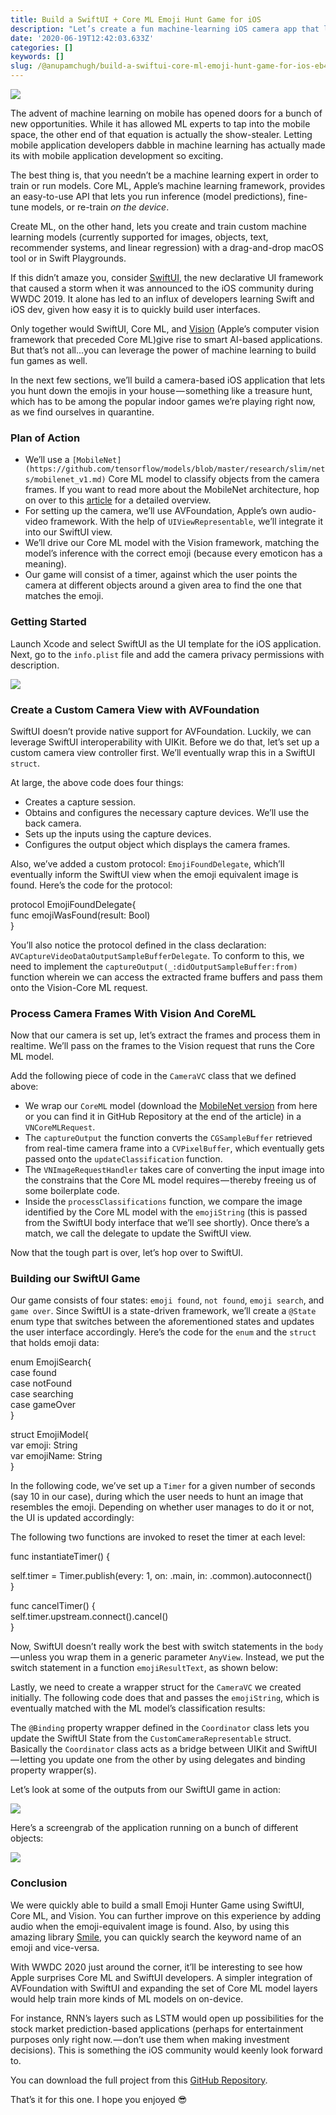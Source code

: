 ```yaml
---
title: Build a SwiftUI + Core ML Emoji Hunt Game for iOS
description: "Let’s create a fun machine-learning iOS camera app that lets you search for things in your house that are similar to\_emojis"
date: '2020-06-19T12:42:03.633Z'
categories: []
keywords: []
slug: /@anupamchugh/build-a-swiftui-core-ml-emoji-hunt-game-for-ios-eb4465ec4153
---
```


![](/Users/anupamchugh/Downloads/medium-export-a4b48d5fe977f1f289836fecb566e574d085c11debefe6da1b475ac0c8622324/posts/md_1703150257140/img/0__9EtVukiTNijhgWKM.jpg)

The advent of machine learning on mobile has opened doors for a bunch of new opportunities. While it has allowed ML experts to tap into the mobile space, the other end of that equation is actually the show-stealer. Letting mobile application developers dabble in machine learning has actually made its with mobile application development so exciting.

The best thing is, that you needn’t be a machine learning expert in order to train or run models. Core ML, Apple’s machine learning framework, provides an easy-to-use API that lets you run inference (model predictions), fine-tune models, or re-train _on the device_.

Create ML, on the other hand, lets you create and train custom machine learning models (currently supported for images, objects, text, recommender systems, and linear regression) with a drag-and-drop macOS tool or in Swift Playgrounds.

If this didn’t amaze you, consider [SwiftUI](https://developer.apple.com/xcode/swiftui/), the new declarative UI framework that caused a storm when it was announced to the iOS community during WWDC 2019. It alone has led to an influx of developers learning Swift and iOS dev, given how easy it is to quickly build user interfaces.

Only together would SwiftUI, Core ML, and [Vision](https://developer.apple.com/documentation/vision) (Apple’s computer vision framework that preceded Core ML)give rise to smart AI-based applications. But that’s not all...you can leverage the power of machine learning to build fun games as well.

In the next few sections, we’ll build a camera-based iOS application that lets you hunt down the emojis in your house — something like a treasure hunt, which has to be among the popular indoor games we’re playing right now, as we find ourselves in quarantine.

### Plan of Action

*   We’ll use a `[MobileNet](https://github.com/tensorflow/models/blob/master/research/slim/nets/mobilenet_v1.md)` Core ML model to classify objects from the camera frames. If you want to read more about the MobileNet architecture, hop on over to this [article](https://machinethink.net/blog/googles-mobile-net-architecture-on-iphone/) for a detailed overview.
*   For setting up the camera, we’ll use AVFoundation, Apple’s own audio-video framework. With the help of `UIViewRepresentable`, we’ll integrate it into our SwiftUI view.
*   We’ll drive our Core ML model with the Vision framework, matching the model’s inference with the correct emoji (because every emoticon has a meaning).
*   Our game will consist of a timer, against which the user points the camera at different objects around a given area to find the one that matches the emoji.

### Getting Started

Launch Xcode and select SwiftUI as the UI template for the iOS application. Next, go to the `info.plist` file and add the camera privacy permissions with description.

![](/Users/anupamchugh/Downloads/medium-export-a4b48d5fe977f1f289836fecb566e574d085c11debefe6da1b475ac0c8622324/posts/md_1703150257140/img/1__N3fLz3FEV2nufO1jK__I9rA.png)

### Create a Custom Camera View with AVFoundation

SwiftUI doesn’t provide native support for AVFoundation. Luckily, we can leverage SwiftUI interoperability with UIKit. Before we do that, let’s set up a custom camera view controller first. We’ll eventually wrap this in a SwiftUI `struct`.

At large, the above code does four things:

*   Creates a capture session.
*   Obtains and configures the necessary capture devices. We’ll use the back camera.
*   Sets up the inputs using the capture devices.
*   Configures the output object which displays the camera frames.

Also, we’ve added a custom protocol: `EmojiFoundDelegate`, which’ll eventually inform the SwiftUI view when the emoji equivalent image is found. Here’s the code for the protocol:

protocol EmojiFoundDelegate{  
func emojiWasFound(result: Bool)  
}

You’ll also notice the protocol defined in the class declaration: `AVCaptureVideoDataOutputSampleBufferDelegate`. To conform to this, we need to implement the `captureOutput(_:didOutputSampleBuffer:from)` function wherein we can access the extracted frame buffers and pass them onto the Vision-Core ML request.

### Process Camera Frames With Vision And CoreML

Now that our camera is set up, let’s extract the frames and process them in realtime. We’ll pass on the frames to the Vision request that runs the Core ML model.

Add the following piece of code in the `CameraVC` class that we defined above:

*   We wrap our `CoreML` model (download the [MobileNet version](https://developer.apple.com/machine-learning/models/) from here or you can find it in GitHub Repository at the end of the article) in a `VNCoreMLRequest`.
*   The `captureOutput` the function converts the `CGSampleBuffer` retrieved from real-time camera frame into a `CVPixelBuffer`, which eventually gets passed onto the `updateClassification` function.
*   The `VNImageRequestHandler` takes care of converting the input image into the constrains that the Core ML model requires — thereby freeing us of some boilerplate code.
*   Inside the `processClassifications` function, we compare the image identified by the Core ML model with the `emojiString` (this is passed from the SwiftUI body interface that we’ll see shortly). Once there’s a match, we call the delegate to update the SwiftUI view.

Now that the tough part is over, let’s hop over to SwiftUI.

### Building our SwiftUI Game

Our game consists of four states: `emoji found`, `not found`, `emoji search`, and `game over`. Since SwiftUI is a state-driven framework, we’ll create a `@State` enum type that switches between the aforementioned states and updates the user interface accordingly. Here’s the code for the `enum` and the `struct` that holds emoji data:

enum EmojiSearch{  
    case found  
    case notFound  
    case searching  
    case gameOver  
}

struct EmojiModel{  
    var emoji: String  
    var emojiName: String  
}

In the following code, we’ve set up a `Timer` for a given number of seconds (say 10 in our case), during which the user needs to hunt an image that resembles the emoji. Depending on whether user manages to do it or not, the UI is updated accordingly:

The following two functions are invoked to reset the timer at each level:

func instantiateTimer() {

self.timer = Timer.publish(every: 1, on: .main, in: .common).autoconnect()  
}

func cancelTimer() {  
  self.timer.upstream.connect().cancel()  
}

Now, SwiftUI doesn’t really work the best with switch statements in the `body` — unless you wrap them in a generic parameter `AnyView`. Instead, we put the switch statement in a function `emojiResultText`, as shown below:

Lastly, we need to create a wrapper struct for the `CameraVC` we created initially. The following code does that and passes the `emojiString`, which is eventually matched with the ML model’s classification results:

The `@Binding` property wrapper defined in the `Coordinator` class lets you update the SwiftUI State from the `CustomCameraRepresentable` struct. Basically the `Coordinator` class acts as a bridge between UIKit and SwiftUI — letting you update one from the other by using delegates and binding property wrapper(s).

Let’s look at some of the outputs from our SwiftUI game in action:

![](/Users/anupamchugh/Downloads/medium-export-a4b48d5fe977f1f289836fecb566e574d085c11debefe6da1b475ac0c8622324/posts/md_1703150257140/img/1__Xvh6FXG2s3Z6__mkwHkVUnw.png)

Here’s a screengrab of the application running on a bunch of different objects:

![](/Users/anupamchugh/Downloads/medium-export-a4b48d5fe977f1f289836fecb566e574d085c11debefe6da1b475ac0c8622324/posts/md_1703150257140/img/1__OUeWRE6Ikk7EN05DR5vVaQ.gif)

### Conclusion

We were quickly able to build a small Emoji Hunter Game using SwiftUI, Core ML, and Vision. You can further improve on this experience by adding audio when the emoji-equivalent image is found. Also, by using this amazing library [Smile](https://github.com/onmyway133/Smile), you can quickly search the keyword name of an emoji and vice-versa.

With WWDC 2020 just around the corner, it’ll be interesting to see how Apple surprises Core ML and SwiftUI developers. A simpler integration of AVFoundation with SwiftUI and expanding the set of Core ML model layers would help train more kinds of ML models on on-device.

For instance, RNN’s layers such as LSTM would open up possibilities for the stock market prediction-based applications (perhaps for entertainment purposes only right now. — don’t use them when making investment decisions). This is something the iOS community would keenly look forward to.

You can download the full project from this [GitHub Repository](https://github.com/anupamchugh/iowncode/tree/master/SwiftUIVisionEmojiHunt).

That’s it for this one. I hope you enjoyed 😎